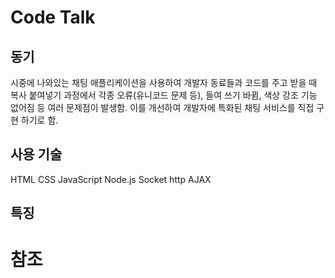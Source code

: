 # Code Talk
## 동기
시중에 나와있는 채팅 애플리케이션을 사용하여 개발자 동료들과 코드를 주고 받을 때 복사 붙여넣기 과정에서 각종 오류(유니코드 문제 등), 들여 쓰기 바뀜, 색상 강조 기능 없어짐 등 여러 문제점이 발생함.
이를 개선하여 개발자에 특화된 채팅 서비스를 직접 구현 하기로 함.

## 사용 기술
HTML
CSS
JavaScript
Node.js
Socket
http
AJAX

## 특징

# 참조
